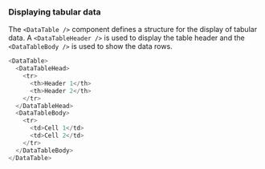 ### Displaying tabular data

The `<DataTable />` component defines a structure for the display of tabular data. A `<DataTableHeader />` is used to display the table header and the `<DataTableBody />` is used to show the data rows.

```js
<DataTable>
  <DataTableHead>
    <tr>
      <th>Header 1</th>
      <th>Header 2</th>
    </tr>
  </DataTableHead>
  <DataTableBody>
    <tr>
      <td>Cell 1</td>
      <td>Cell 2</td>
    </tr>
  </DataTableBody>
</DataTable>
```


